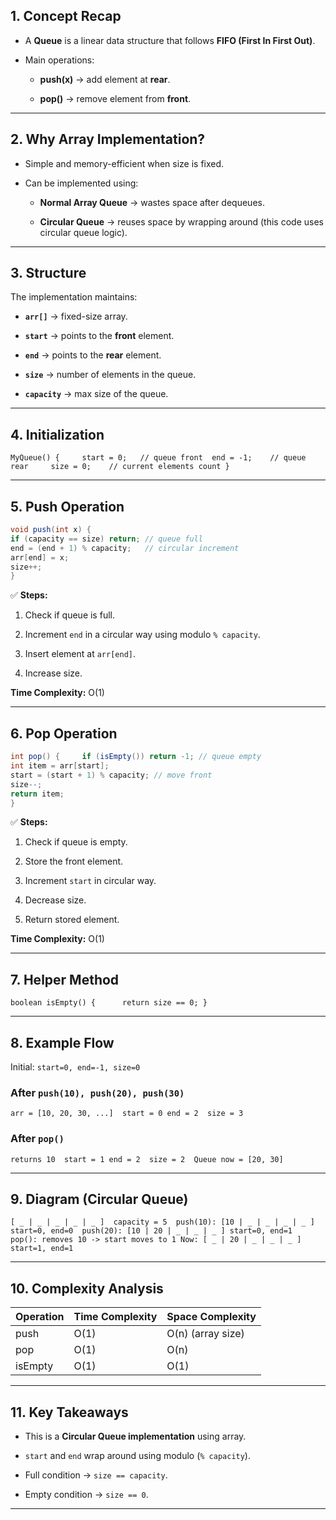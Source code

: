 ## **1. Concept Recap**

- A **Queue** is a linear data structure that follows **FIFO (First In First Out)**.
    
- Main operations:
    
    - **push(x)** → add element at **rear**.
        
    - **pop()** → remove element from **front**.
        

---

## **2. Why Array Implementation?**

- Simple and memory-efficient when size is fixed.
    
- Can be implemented using:
    
    - **Normal Array Queue** → wastes space after dequeues.
        
    - **Circular Queue** → reuses space by wrapping around (this code uses circular queue logic).
        

---

## **3. Structure**

The implementation maintains:

- **`arr[]`** → fixed-size array.
    
- **`start`** → points to the **front** element.
    
- **`end`** → points to the **rear** element.
    
- **`size`** → number of elements in the queue.
    
- **`capacity`** → max size of the queue.
    

---

## **4. Initialization**

`MyQueue() {    
start = 0;   // queue front 
end = -1;    // queue rear    
size = 0;    // current elements count
}`

---

## **5. Push Operation**

```java
void push(int x) { 
if (capacity == size) return; // queue full
end = (end + 1) % capacity;   // circular increment  
arr[end] = x;   
size++; 
}

```
✅ **Steps:**

1. Check if queue is full.
    
2. Increment `end` in a circular way using modulo `% capacity`.
    
3. Insert element at `arr[end]`.
    
4. Increase size.
    

**Time Complexity:** O(1)

---

## **6. Pop Operation**

```java
int pop() {     if (isEmpty()) return -1; // queue empty    
int item = arr[start];     
start = (start + 1) % capacity; // move front   
size--;     
return item; 
}

```
✅ **Steps:**

1. Check if queue is empty.
    
2. Store the front element.
    
3. Increment `start` in circular way.
    
4. Decrease size.
    
5. Return stored element.
    

**Time Complexity:** O(1)

---

## **7. Helper Method**

`boolean isEmpty() {     
return size == 0;
}`

---

## **8. Example Flow**

Initial: `start=0, end=-1, size=0`

### After `push(10), push(20), push(30)`

`arr = [10, 20, 30, ...] 
start = 0
end = 2 
size = 3`

### After `pop()`

`returns 10 
start = 1
end = 2 
size = 2 
Queue now = [20, 30]`

---

## **9. Diagram (Circular Queue)**


`[ _ | _ | _ | _ | _ ]  capacity = 5 
push(10): [10 | _ | _ | _ | _ ]  start=0, end=0 
push(20): [10 | 20 | _ | _ | _ ] start=0, end=1 
pop(): removes 10 -> start moves to 1 Now: [ _ | 20 | _ | _ | _ ] start=1, end=1`

---

## **10. Complexity Analysis**

|Operation|Time Complexity|Space Complexity|
|---|---|---|
|push|O(1)|O(n) (array size)|
|pop|O(1)|O(n)|
|isEmpty|O(1)|O(1)|

---

## **11. Key Takeaways**

- This is a **Circular Queue implementation** using array.
    
- `start` and `end` wrap around using modulo (`% capacity`).
    
- Full condition → `size == capacity`.
    
- Empty condition → `size == 0`.
    

---
